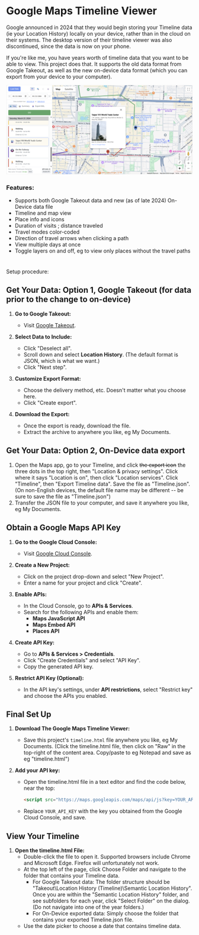 # Google Maps Timeline Viewer
Google announced in 2024 that they would begin storing your Timeline data (ie your Location History) locally on your device, rather than in the cloud on their systems. The desktop version of their timeline viewer was also discontinued, since the data is now on your phone.

If you're like me, you have years worth of timeline data that you want to be able to view. This project does that. It supports the old data format from Google Takeout, as well as the new on-device data format (which you can export from your device to your computer).



![Alt text](/screenshot.png?raw=true "Screenshot")


### Features:
- Supports both Google Takeout data and new (as of late 2024) On-Device data file
- Timeline and map view
- Place info and icons
- Duration of visits ; distance traveled
- Travel modes color-coded
- Direction of travel arrows when clicking a path
- View multiple days at once
- Toggle layers on and off, eg to view only places without the travel paths
  
#

Setup procedure:



## Get Your Data: Option 1, Google Takeout (for data prior to the change to on-device)
1. **Go to Google Takeout:**
    - Visit [Google Takeout](https://takeout.google.com/).

2. **Select Data to Include:**
    - Click "Deselect all".
    - Scroll down and select **Location History**. (The default format is JSON, which is what we want.)
    - Click "Next step".

3. **Customize Export Format:**
    - Choose the delivery method, etc. Doesn't matter what you choose here.
    - Click "Create export".

4. **Download the Export:**
    - Once the export is ready, download the file.
    - Extract the archive to anywhere you like, eg My Documents.
  
## Get Your Data: Option 2, On-Device data export
1. Open the Maps app, go to your Timeline, and click ~~the export icon~~ the three dots in the top right, then "Location & privacy settings". Click where it says "Location is on", then click "Location services". Click "Timeline", then "Export Timeline data". Save the file as "Timeline.json". (On non-English devices, the default file name may be different -- be sure to save the file as "Timeline.json")
2. Transfer the JSON file to your computer, and save it anywhere you like, eg My Documents.
   

## Obtain a Google Maps API Key

1. **Go to the Google Cloud Console:**
    - Visit [Google Cloud Console](https://console.cloud.google.com/).

2. **Create a New Project:**
    - Click on the project drop-down and select "New Project".
    - Enter a name for your project and click "Create".

3. **Enable APIs:**
    - In the Cloud Console, go to **APIs & Services**.
    - Search for the following APIs and enable them:
        - **Maps JavaScript API**
        - **Maps Embed API**
        - **Places API**

4. **Create API Key:**
    - Go to **APIs & Services > Credentials**.
    - Click "Create Credentials" and select "API Key".
    - Copy the generated API key.

5. **Restrict API Key (Optional):**
    - In the API key's settings, under **API restrictions**, select "Restrict key" and choose the APIs you enabled.


##  Final Set Up
1. **Download The Google Maps Timeline Viewer:**
    - Save this project's `timeline.html` file anywhere you like, eg My Documents. (Click the timeline.html file, then click on "Raw" in the top-right of the content area. Copy/paste to eg Notepad and save as eg "timeline.html")
   
4. **Add your API key:**
   - Open the timeline.html file in a text editor and find the code below, near the top:
     ```html
     <script src="https://maps.googleapis.com/maps/api/js?key=YOUR_API_KEY&libraries=places"></script>
     ```
   - Replace `YOUR_API_KEY` with the key you obtained from the Google Cloud Console, and save.


## View Your Timeline
1. **Open the timeline.html File:**
    - Double-click the file to open it. Supported browsers include Chrome and Microsoft Edge. Firefox will unfortunately not work.
    - At the top left of the page, click Choose Folder and navigate to the folder that contains your Timeline data.
        - For Google Takeout data: The folder structure should be "Takeout\Location History (Timeline)\Semantic Location History". Once you are within the "Semantic Location History" folder, and see subfolders for each year, click "Select Folder" on the dialog. (Do not navigate into one of the year folders.)
        - For On-Device exported data: Simply choose the folder that contains your exported Timeline.json file.
    - Use the date picker to choose a date that contains timeline data.
